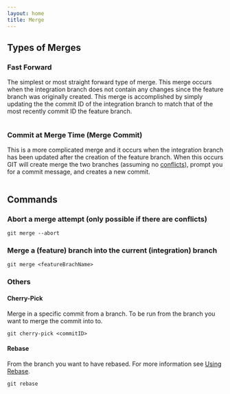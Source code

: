 ```yaml
---
layout: home
title: Merge
---
```


## Types of Merges

### Fast Forward

The simplest or most straight forward type of merge.  This merge occurs when the integration branch does not contain any changes since the feature branch was originally created.  This merge is accomplished by simply updating the the commit ID of the integration branch to match that of the most recently commit ID the feature branch.

<img src="../../.gitbook/assets/file.excalidraw (3).svg" alt="" class="gitbook-drawing">

### Commit at Merge Time (Merge Commit)

This is a more complicated merge and it occurs when the integration branch has been updated after the creation of the feature branch. When this occurs GIT will create merge the two branches (assuming no [conflicts](../how-to/solving-merge-conflicts.md)), prompt you for a commit message, and creates a new commit.

<img src="../../.gitbook/assets/file.excalidraw (4).svg" alt="" class="gitbook-drawing">

## Commands

### Abort a merge attempt (only possible if there are conflicts)

```
git merge --abort
```

### Merge a (feature) branch into the current (integration) branch

```
git merge <featureBrachName>
```

### Others

#### Cherry-Pick

Merge in a specific commit from a branch.  To be run from the branch you want to merge the commit into to.

```
git cherry-pick <commitID>
```

#### Rebase

From the branch you want to have rebased. For more information see [Using Rebase](../how-to/using-rebase.md).

```
git rebase
```
